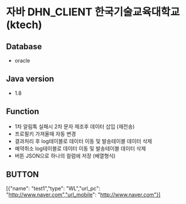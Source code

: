 # 자바 DHN_CLIENT 한국기술교육대학교 (ktech)
## Database
- oracle

## Java version
- 1.8

## Function
- 1차 알림톡 실패시 2차 문자 제조후 데이터 삽입 (재전송)
- 프로필키 가져올때 자동 변경
- 결과처리 후 log테이블로 데이터 이동 및 발송테이블 데이터 삭제
- 예약취소 log테이블로 데이터 이동 및 발송테이블 데이터 삭제
- 버튼 JSON으로 하나의 컬럼에 저장 (배열형식)

## BUTTON
[{"name": "test1","type": "WL","url_pc": "http://www.naver.com","url_mobile": "http://www.naver.com"}]
